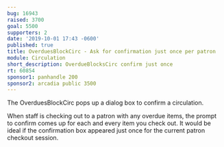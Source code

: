 ```yaml
---
bug: 16943
raised: 3700
goal: 5500
supporters: 2
date: '2019-10-01 17:43 -0600'
published: true
title: OverduesBlockCirc - Ask for confirmation just once per patron
module: Circulation
short_description: OverdueBlocksCirc confirm just once
rt: 60854
sponsor1: panhandle 200
sponsor2: arcadia public 3500
---
```

The OverduesBlockCirc pops up a dialog box to confirm a circulation.  

When staff is checking out to a patron with any overdue items, the prompt to confirm comes up for each and every item you check out.
It would be ideal if the confirmation box appeared just once for the current patron checkout session.
